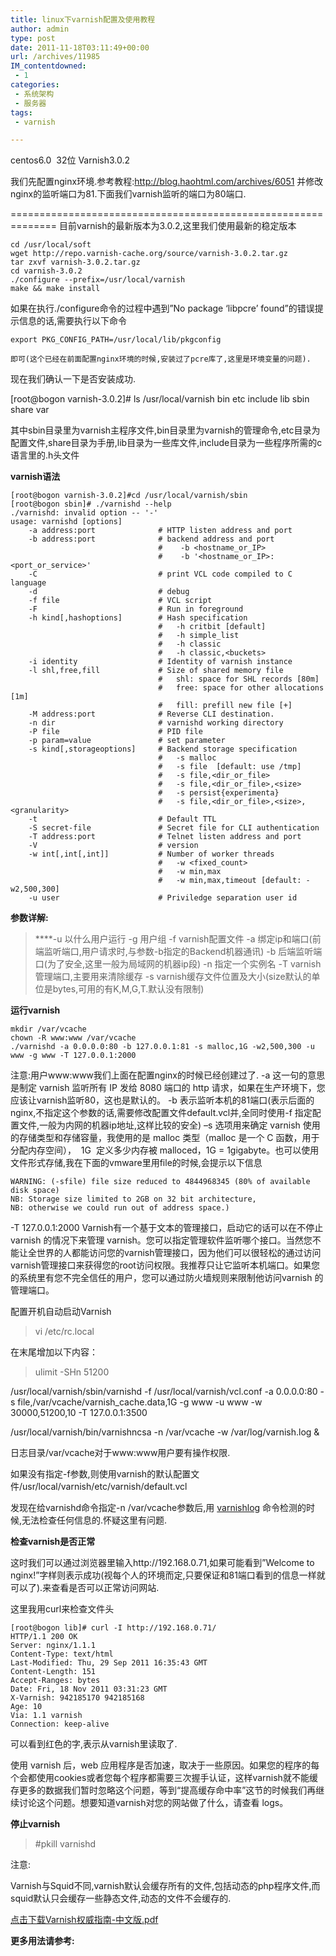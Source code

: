 ```yaml
---
title: linux下varnish配置及使用教程
author: admin
type: post
date: 2011-11-18T03:11:49+00:00
url: /archives/11985
IM_contentdowned:
 - 1
categories:
 - 系统架构
 - 服务器
tags:
 - varnish

---
```

centos6.0  32位
Varnish3.0.2

我们先配置nginx环境.参考教程:http://blog.haohtml.com/archives/6051
并修改nginx的监听端口为81.下面我们varnish监听的端口为80端口.

==============================================================
目前varnish的最新版本为3.0.2,这里我们使用最新的稳定版本

```
cd /usr/local/soft
wget http://repo.varnish-cache.org/source/varnish-3.0.2.tar.gz
tar zxvf varnish-3.0.2.tar.gz
cd varnish-3.0.2
./configure --prefix=/usr/local/varnish
make && make install
```

如果在执行./configure命令的过程中遇到”No package ‘libpcre’ found”的错误提示信息的话,需要执行以下命令

>

```
export PKG_CONFIG_PATH=/usr/local/lib/pkgconfig
```

```
即可(这个已经在前面配置nginx环境的时候,安装过了pcre库了,这里是环境变量的问题).
```

现在我们确认一下是否安装成功.

[root@bogon varnish-3.0.2]# ls /usr/local/varnish
bin etc include lib sbin share var

其中sbin目录里为varnish主程序文件,bin目录里为varnish的管理命令,etc目录为配置文件,share目录为手册,lib目录为一些库文件,include目录为一些程序所需的c语言里的.h头文件

**varnish语法**

```
[root@bogon varnish-3.0.2]#cd /usr/local/varnish/sbin
[root@bogon sbin]# ./varnishd --help
./varnishd: invalid option -- '-'
usage: varnishd [options]
    -a address:port              # HTTP listen address and port
    -b address:port              # backend address and port
                                 #    -b <hostname_or_IP>
                                 #    -b '<hostname_or_IP>:<port_or_service>'
    -C                           # print VCL code compiled to C language
    -d                           # debug
    -f file                      # VCL script
    -F                           # Run in foreground
    -h kind[,hashoptions]        # Hash specification
                                 #   -h critbit [default]
                                 #   -h simple_list
                                 #   -h classic
                                 #   -h classic,<buckets>
    -i identity                  # Identity of varnish instance
    -l shl,free,fill             # Size of shared memory file
                                 #   shl: space for SHL records [80m]
                                 #   free: space for other allocations [1m]
                                 #   fill: prefill new file [+]
    -M address:port              # Reverse CLI destination.
    -n dir                       # varnishd working directory
    -P file                      # PID file
    -p param=value               # set parameter
    -s kind[,storageoptions]     # Backend storage specification
                                 #   -s malloc
                                 #   -s file  [default: use /tmp]
                                 #   -s file,<dir_or_file>
                                 #   -s file,<dir_or_file>,<size>
                                 #   -s persist{experimenta}
                                 #   -s file,<dir_or_file>,<size>,<granularity>
    -t                           # Default TTL
    -S secret-file               # Secret file for CLI authentication
    -T address:port              # Telnet listen address and port
    -V                           # version
    -w int[,int[,int]]           # Number of worker threads
                                 #   -w <fixed_count>
                                 #   -w min,max
                                 #   -w min,max,timeout [default: -w2,500,300]
    -u user                      # Priviledge separation user id
```

**参数详解:**

> ****-u 以什么用户运行
> -g 用户组
> -f varnish配置文件
> -a 绑定ip和端口(前端监听端口,用户请求时,与参数-b指定的Backend机器通讯)
> -b 后端监听端口(为了安全,这里一般为局域网的机器ip段)
> -n 指定一个实例名
> -T varnish管理端口,主要用来清除缓存
> -s varnish缓存文件位置及大小(size默认的单位是bytes,可用的有K,M,G,T.默认没有限制)

**运行varnish**

```
mkdir /var/vcache
chown -R www:www /var/vcache
./varnishd -a 0.0.0.0:80 -b 127.0.0.1:81 -s malloc,1G -w2,500,300 -u www -g www -T 127.0.0.1:2000
```

注意:用户www:www我们上面在配置nginx的时候已经创建过了.
-a 这一句的意思是制定 varnish 监听所有 IP 发给 8080 端口的 http 请求，如果在生产环境下，您应该让varnish监听80，这也是默认的。
-b 表示监听本机的81端口(表示后面的nginx,不指定这个参数的话,需要修改配置文件default.vcl并,全同时使用-f 指定配置文件,一般为内网的机器ip地址,这样比较的安全)
–s 选项用来确定 varnish 使用的存储类型和存储容量，我使用的是 malloc 类型（malloc 是一个 C 函数，用于分配内存空间），  1G  定义多少内存被 malloced，1G = 1gigabyte。也可以使用文件形式存储,我在下面的vmware里用file的时候,会提示以下信息

```
WARNING: (-sfile) file size reduced to 4844968345 (80% of available disk space)
NB: Storage size limited to 2GB on 32 bit architecture,
NB: otherwise we could run out of address space.)
```

-T 127.0.0.1:2000 Varnish有一个基于文本的管理接口，启动它的话可以在不停止 varnish 的情况下来管理 varnish。您可以指定管理软件监听哪个接口。当然您不能让全世界的人都能访问您的varnish管理接口，因为他们可以很轻松的通过访问 varnish管理接口来获得您的root访问权限。我推荐只让它监听本机端口。如果您的系统里有您不完全信任的用户，您可以通过防火墙规则来限制他访问varnish 的管理端口。

配置开机自动启动Varnish

>

> vi /etc/rc.local
>

在末尾增加以下内容：

>

> ulimit -SHn 51200

/usr/local/varnish/sbin/varnishd -f /usr/local/varnish/vcl.conf -a 0.0.0.0:80 -s file,/var/vcache/varnish_cache.data,1G -g www -u www -w 30000,51200,10 -T 127.0.0.1:3500

/usr/local/varnish/bin/varnishncsa -n /var/vcache -w /var/log/varnish.log &
>

日志目录/var/vcache对于www:www用户要有操作权限.

如果没有指定-f参数,则使用varnish的默认配置文件/usr/local/varnish/etc/varnish/default.vcl

发现在给varnishd命令指定-n /var/vcache参数后,用 [varnishlog](http://blog.haohtml.com/archives/12014) 命令检测的时候,无法检查任何信息的.怀疑这里有问题.

**检查varnish是否正常**

这时我们可以通过浏览器里输入http://192.168.0.71,如果可能看到”Welcome to nginx!”字样则表示成功(视每个人的环境而定,只要保证和81端口看到的信息一样就可以了).来查看是否可以正常访问网站.

这里我用curl来检查文件头

>

```
[root@bogon lib]# curl -I http://192.168.0.71/
HTTP/1.1 200 OK
Server: nginx/1.1.1
Content-Type: text/html
Last-Modified: Thu, 29 Sep 2011 16:35:43 GMT
Content-Length: 151
Accept-Ranges: bytes
Date: Fri, 18 Nov 2011 03:31:23 GMT
X-Varnish: 942185170 942185168
Age: 10
Via: 1.1 varnish
Connection: keep-alive
```

可以看到红色的字,表示从varnish里读取了.

使用 varnish 后，web 应用程序是否加速，取决于一些原因。如果您的程序的每个会都使用cookies或者您每个程序都需要三次握手认证，这样varnish就不能缓存更多的数据我们暂时忽略这个问题，等到“提高缓存命中率”这节的时候我们再继续讨论这个问题。想要知道varnish对您的网站做了什么，请查看 logs。

**停止varnish**

> #pkill varnishd

注意:

Varnish与Squid不同,varnish默认会缓存所有的文件,包括动态的php程序文件,而squid默认只会缓存一些静态文件,动态的文件不会缓存的.

[点击下载Varnish权威指南-中文版.pdf](http://docs.haohtml.com/download/cdn/Varnish%c8%a8%cd%fe%d6%b8%c4%cf-%d6%d0%ce%c4%b0%e6.pdf  "Varnish权威指南-中文版")

**更多用法请参考:**